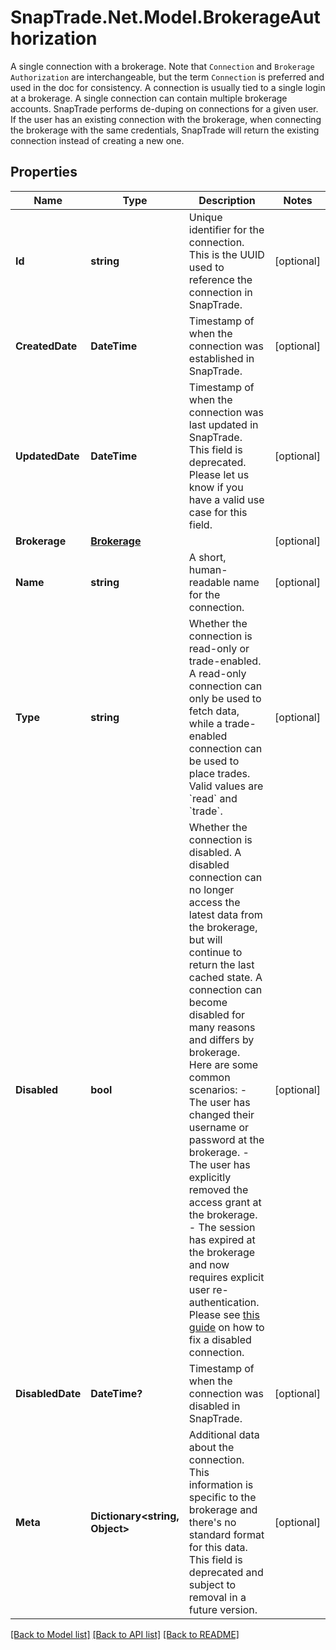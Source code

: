 # SnapTrade.Net.Model.BrokerageAuthorization
A single connection with a brokerage. Note that `Connection` and `Brokerage Authorization` are interchangeable, but the term `Connection` is preferred and used in the doc for consistency.  A connection is usually tied to a single login at a brokerage. A single connection can contain multiple brokerage accounts.  SnapTrade performs de-duping on connections for a given user. If the user has an existing connection with the brokerage, when connecting the brokerage with the same credentials, SnapTrade will return the existing connection instead of creating a new one. 

## Properties

Name | Type | Description | Notes
------------ | ------------- | ------------- | -------------
**Id** | **string** | Unique identifier for the connection. This is the UUID used to reference the connection in SnapTrade. | [optional] 
**CreatedDate** | **DateTime** | Timestamp of when the connection was established in SnapTrade. | [optional] 
**UpdatedDate** | **DateTime** | Timestamp of when the connection was last updated in SnapTrade. This field is deprecated. Please let us know if you have a valid use case for this field. | [optional] 
**Brokerage** | [**Brokerage**](Brokerage.md) |  | [optional] 
**Name** | **string** | A short, human-readable name for the connection. | [optional] 
**Type** | **string** | Whether the connection is read-only or trade-enabled. A read-only connection can only be used to fetch data, while a trade-enabled connection can be used to place trades. Valid values are &#x60;read&#x60; and &#x60;trade&#x60;. | [optional] 
**Disabled** | **bool** | Whether the connection is disabled. A disabled connection can no longer access the latest data from the brokerage, but will continue to return the last cached state. A connection can become disabled for many reasons and differs by brokerage. Here are some common scenarios:  - The user has changed their username or password at the brokerage. - The user has explicitly removed the access grant at the brokerage. - The session has expired at the brokerage and now requires explicit user re-authentication.  Please see [this guide](/docs/fix-broken-connections) on how to fix a disabled connection.  | [optional] 
**DisabledDate** | **DateTime?** | Timestamp of when the connection was disabled in SnapTrade. | [optional] 
**Meta** | **Dictionary&lt;string, Object&gt;** | Additional data about the connection. This information is specific to the brokerage and there&#39;s no standard format for this data. This field is deprecated and subject to removal in a future version. | [optional] 

[[Back to Model list]](../README.md#documentation-for-models) [[Back to API list]](../README.md#documentation-for-api-endpoints) [[Back to README]](../README.md)

